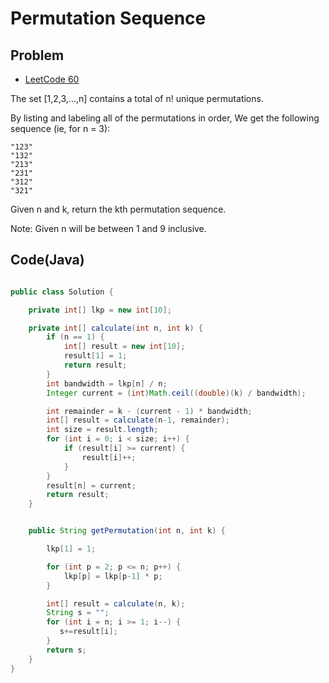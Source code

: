 Permutation Sequence
===


Problem
-------

* [LeetCode 60](https://oj.leetcode.com/problems/permutation-sequence/)

The set [1,2,3,…,n] contains a total of n! unique permutations.

By listing and labeling all of the permutations in order,
We get the following sequence (ie, for n = 3):

    "123"
    "132"
    "213"
    "231"
    "312"
    "321"

Given n and k, return the kth permutation sequence.

Note: Given n will be between 1 and 9 inclusive.





Code(Java)
----------

```java

public class Solution {

    private int[] lkp = new int[10];

    private int[] calculate(int n, int k) {
        if (n == 1) {
            int[] result = new int[10];
            result[1] = 1;
            return result;
        }
        int bandwidth = lkp[n] / n;
        Integer current = (int)Math.ceil((double)(k) / bandwidth);

        int remainder = k - (current - 1) * bandwidth;
        int[] result = calculate(n-1, remainder);
        int size = result.length;
        for (int i = 0; i < size; i++) {
            if (result[i] >= current) {
                result[i]++;
            }
        }
        result[n] = current;
        return result;
    }


    public String getPermutation(int n, int k) {

        lkp[1] = 1;

        for (int p = 2; p <= n; p++) {
            lkp[p] = lkp[p-1] * p;
        }

        int[] result = calculate(n, k);
        String s = "";
        for (int i = n; i >= 1; i--) {
           s+=result[i];
        }
        return s;
    }
}


```